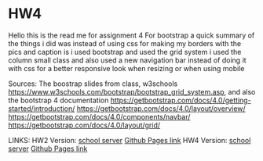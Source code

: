 # HW4

Hello this is the read me for assignment 4 
For bootstrap a quick summary of the things i did was instead of using css for making my borders with the pics 
and caption is i used bootstrap and used the grid system i used the column
small class and also used a new navigation bar instead of doing it with css
for a better responsive look when resizing or when using mobile

Sources: The boostrap slides from class, w3schools https://www.w3schools.com/bootstrap/bootstrap_grid_system.asp, and also the bootstrap 4 documentation https://getbootstrap.com/docs/4.0/getting-started/introduction/
https://getbootstrap.com/docs/4.0/layout/overview/
https://getbootstrap.com/docs/4.0/components/navbar/
https://getbootstrap.com/docs/4.0/layout/grid/

LINKS: 
HW2 Version: 
[school server](https://cs.uml.edu/~rabreu/index.html) 
[Github Pages link](https://paradox05.github.io/HW4/)
HW4 Version: 
[school server](https://cs.uml.edu/~rabreu/index.html) 
[Github Pages link](https://paradox05.github.io/HW4/hw2.html)
